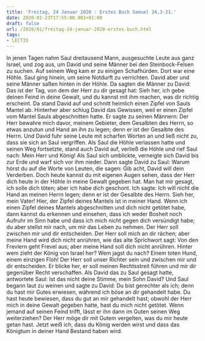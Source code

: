 ```yaml
---
title: 'Freitag, 24 Januar 2020 : Erstes Buch Samuel 24,3-21.'
date: 2020-01-23T17:55:00.001+01:00
draft: false
url: /2020/01/freitag-24-januar-2020-erstes-buch.html
tags: 
- LECTIO
---
```


In jenen Tagen nahm Saul dreitausend Mann, ausgesuchte Leute aus ganz Israel, und zog aus, um David und seine Männer bei den Steinbock-Felsen zu suchen. Auf seinem Weg kam er zu einigen Schafhürden. Dort war eine Höhle. Saul ging hinein, um seine Notdurft zu verrichten. David aber und seine Männer saßen hinten in der Höhle. Da sagten die Männer zu David: Das ist der Tag, von dem der Herr zu dir gesagt hat: Sieh her, ich gebe deinen Feind in deine Gewalt, und du kannst mit ihm machen, was dir richtig erscheint. Da stand David auf und schnitt heimlich einen Zipfel von Sauls Mantel ab. Hinterher aber schlug David das Gewissen, weil er einen Zipfel vom Mantel Sauls abgeschnitten hatte. Er sagte zu seinen Männern: Der Herr bewahre mich davor, meinem Gebieter, dem Gesalbten des Herrn, so etwas anzutun und Hand an ihn zu legen; denn er ist der Gesalbte des Herrn. Und David fuhr seine Leute mit scharfen Worten an und ließ nicht zu, dass sie sich an Saul vergriffen. Als Saul die Höhle verlassen hatte und seinen Weg fortsetzte, stand auch David auf, verließ die Höhle und rief Saul nach: Mein Herr und König! Als Saul sich umblickte, verneigte sich David bis zur Erde und warf sich vor ihm nieder. Dann sagte David zu Saul: Warum hörst du auf die Worte von Leuten, die sagen: Gib acht, David will dein Verderben. Doch heute kannst du mit eigenen Augen sehen, dass der Herr dich heute in der Höhle in meine Gewalt gegeben hat. Man hat mir gesagt, ich solle dich töten; aber ich habe dich geschont. Ich sagte: Ich will nicht die Hand an meinen Herrn legen; denn er ist der Gesalbte des Herrn. Sieh her, mein Vater! Hier, der Zipfel deines Mantels ist in meiner Hand. Wenn ich einen Zipfel deines Mantels abgeschnitten und dich nicht getötet habe, dann kannst du erkennen und einsehen, dass ich weder Bosheit noch Aufruhr im Sinn habe und dass ich mich nicht gegen dich versündigt habe; du aber stellst mir nach, um mir das Leben zu nehmen. Der Herr soll zwischen mir und dir entscheiden. Der Herr soll mich an dir rächen; aber meine Hand wird dich nicht anrühren, wie das alte Sprichwort sagt: Von den Frevlern geht Frevel aus; aber meine Hand soll dich nicht anrühren. Hinter wem zieht der König von Israel her? Wem jagst du nach? Einem toten Hund, einem einzigen Floh! Der Herr soll unser Richter sein und zwischen mir und dir entscheiden. Er blicke her, er soll meinen Rechtsstreit führen und mir dir gegenüber Recht verschaffen. Als David das zu Saul gesagt hatte, antwortete Saul: Ist das nicht deine Stimme, mein Sohn David? Und Saul begann laut zu weinen und sagte zu David: Du bist gerechter als ich; denn du hast mir Gutes erwiesen, während ich böse an dir gehandelt habe. Du hast heute bewiesen, dass du gut an mir gehandelt hast; obwohl der Herr mich in deine Gewalt gegeben hatte, hast du mich nicht getötet. Wenn jemand auf seinen Feind trifft, lässt er ihn dann im Guten seinen Weg weiterziehen? Der Herr möge dir mit Gutem vergelten, was du mir heute getan hast. Jetzt weiß ich, dass du König werden wirst und dass das Königtum in deiner Hand Bestand haben wird.